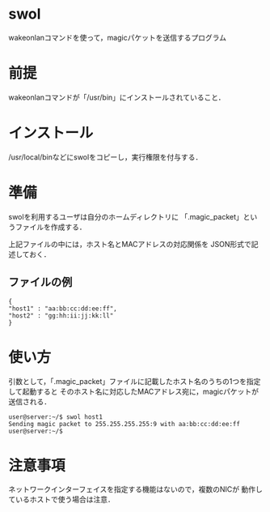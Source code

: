 # swol
wakeonlanコマンドを使って，magicパケットを送信するプログラム

# 前提
wakeonlanコマンドが「/usr/bin」にインストールされていること．

# インストール
/usr/local/binなどにswolをコピーし，実行権限を付与する．

# 準備
swolを利用するユーザは自分のホームディレクトリに
「.magic_packet」というファイルを作成する．

上記ファイルの中には，ホスト名とMACアドレスの対応関係を
JSON形式で記述しておく．

## ファイルの例
```
{
"host1" : "aa:bb:cc:dd:ee:ff",
"host2" : "gg:hh:ii:jj:kk:ll"
}
```

# 使い方
引数として，「.magic_packet」ファイルに記載したホスト名のうちの1つを指定して起動すると
そのホスト名に対応したMACアドレス宛に，magicパケットが送信される．
```
user@server:~/$ swol host1
Sending magic packet to 255.255.255.255:9 with aa:bb:cc:dd:ee:ff
user@server:~/$
```

# 注意事項
ネットワークインターフェイスを指定する機能はないので，複数のNICが
動作しているホストで使う場合は注意．

